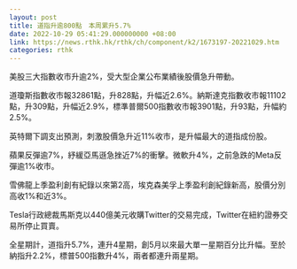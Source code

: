 ```yaml
---
layout: post
title: 道指升逾800點　本周累升5.7%
date: 2022-10-29 05:41:29.000000000 +08:00
link: https://news.rthk.hk/rthk/ch/component/k2/1673197-20221029.htm
categories: rthk
---
```


美股三大指數收市升逾2%，受大型企業公布業績後股價急升帶動。

道瓊斯指數收市報32861點，升828點，升幅近2.6%。納斯達克指數收市報11102點，升309點，升幅近2.9%，標準普爾500指數收市報3901點，升93點，升幅約2.5%。

英特爾下調支出預測，刺激股價急升近11%收市，是升幅最大的道指成份股。

蘋果反彈逾7%，紓緩亞馬遜急挫近7%的衝擊。微軟升4%，之前急跌的Meta反彈逾1%收市。

雪佛龍上季盈利創有紀錄以來第2高，埃克森美孚上季盈利創紀錄新高，股價分別高收1%和近3%。

Tesla行政總裁馬斯克以440億美元收購Twitter的交易完成，Twitter在紐約證券交易所停止買賣。

全星期計，道指升5.7%，連升4星期，創5月以來最大單一星期百分比升幅。至於納指升2.2%，標普500指數升4%，兩者都連升兩星期。
